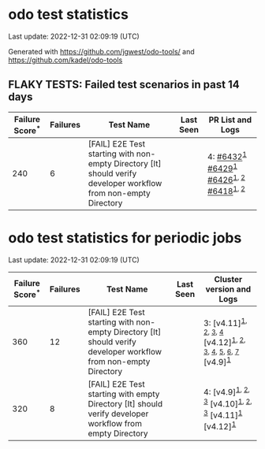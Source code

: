 # odo test statistics
Last update: 2022-12-31 02:09:19 (UTC)

Generated with https://github.com/jgwest/odo-tools/ and https://github.com/kadel/odo-tools
## FLAKY TESTS: Failed test scenarios in past 14 days
| Failure Score<sup>*</sup> | Failures | Test Name | Last Seen | PR List and Logs 
|---|---|---|---|---|
| 240 | 6 | [FAIL] E2E Test starting with non-empty Directory [It] should verify developer workflow from non-empty Directory |  | 4: [#6432](https://github.com/openshift/odo/pull/6432)<sup>[1](https://storage.googleapis.com/origin-ci-test/pr-logs/pull/redhat-developer_odo/6432/pull-ci-redhat-developer-odo-main-v4.11-integration-e2e/1605580185896226816/build-log.txt)</sup> [#6429](https://github.com/openshift/odo/pull/6429)<sup>[1](https://storage.googleapis.com/origin-ci-test/pr-logs/pull/redhat-developer_odo/6429/pull-ci-redhat-developer-odo-main-v4.11-integration-e2e/1605531483114573824/build-log.txt)</sup> [#6426](https://github.com/openshift/odo/pull/6426)<sup>[1](https://storage.googleapis.com/origin-ci-test/pr-logs/pull/redhat-developer_odo/6426/pull-ci-redhat-developer-odo-main-v4.11-integration-e2e/1604858144536662016/build-log.txt), [2](https://storage.googleapis.com/origin-ci-test/pr-logs/pull/redhat-developer_odo/6426/pull-ci-redhat-developer-odo-main-v4.11-integration-e2e/1604826645389119488/build-log.txt)</sup> [#6418](https://github.com/openshift/odo/pull/6418)<sup>[1](https://storage.googleapis.com/origin-ci-test/pr-logs/pull/redhat-developer_odo/6418/pull-ci-redhat-developer-odo-main-v4.11-integration-e2e/1605144759209299968/build-log.txt), [2](https://storage.googleapis.com/origin-ci-test/pr-logs/pull/redhat-developer_odo/6418/pull-ci-redhat-developer-odo-main-v4.11-integration-e2e/1605491939279376384/build-log.txt)</sup> 


# odo test statistics for periodic jobs
Last update: 2022-12-31 02:09:19 (UTC)

| Failure Score<sup>*</sup> | Failures | Test Name | Last Seen | Cluster version and Logs 
|---|---|---|---|---|
| 360 | 12 | [FAIL] E2E Test starting with non-empty Directory [It] should verify developer workflow from non-empty Directory |  | 3: [v4.11]<sup>[1](https://storage.googleapis.com/origin-ci-test/logs/periodic-ci-redhat-developer-odo-main-v4.11-sbo-nightly-odo-tests/1605352657768157184/build-log.txt), [2](https://storage.googleapis.com/origin-ci-test/logs/periodic-ci-redhat-developer-odo-main-v4.11-sbo-nightly-odo-tests/1607164443421052928/build-log.txt), [3](https://storage.googleapis.com/origin-ci-test/logs/periodic-ci-redhat-developer-odo-main-v4.11-sbo-nightly-odo-tests/1606077521974005760/build-log.txt), [4](https://storage.googleapis.com/origin-ci-test/logs/periodic-ci-redhat-developer-odo-main-v4.11-sbo-nightly-odo-tests/1606802054381047808/build-log.txt)</sup> [v4.12]<sup>[1](https://storage.googleapis.com/origin-ci-test/logs/periodic-ci-redhat-developer-odo-main-v4.12-integration-e2e-periodic/1605352658611212288/build-log.txt), [2](https://storage.googleapis.com/origin-ci-test/logs/periodic-ci-redhat-developer-odo-main-v4.12-integration-e2e-periodic/1607526835019583488/build-log.txt), [3](https://storage.googleapis.com/origin-ci-test/logs/periodic-ci-redhat-developer-odo-main-v4.12-integration-e2e-periodic/1606439862431387648/build-log.txt), [4](https://storage.googleapis.com/origin-ci-test/logs/periodic-ci-redhat-developer-odo-main-v4.12-integration-e2e-periodic/1604265429407109120/build-log.txt), [5](https://storage.googleapis.com/origin-ci-test/logs/periodic-ci-redhat-developer-odo-main-v4.12-integration-e2e-periodic/1608251798382972928/build-log.txt), [6](https://storage.googleapis.com/origin-ci-test/logs/periodic-ci-redhat-developer-odo-main-v4.12-integration-e2e-periodic/1608614185057390592/build-log.txt), [7](https://storage.googleapis.com/origin-ci-test/logs/periodic-ci-redhat-developer-odo-main-v4.12-integration-e2e-periodic/1604990143368794112/build-log.txt)</sup> [v4.9]<sup>[1](https://storage.googleapis.com/origin-ci-test/logs/periodic-ci-redhat-developer-odo-main-v4.9-integration-e2e-periodic/1608251799217639424/build-log.txt)</sup> 
| 320 | 8 | [FAIL] E2E Test starting with empty Directory [It] should verify developer workflow from empty Directory |  | 4: [v4.9]<sup>[1](https://storage.googleapis.com/origin-ci-test/logs/periodic-ci-redhat-developer-odo-main-v4.9-integration-e2e-periodic/1606077523655921664/build-log.txt), [2](https://storage.googleapis.com/origin-ci-test/logs/periodic-ci-redhat-developer-odo-main-v4.9-integration-e2e-periodic/1604265430241775616/build-log.txt), [3](https://storage.googleapis.com/origin-ci-test/logs/periodic-ci-redhat-developer-odo-main-v4.9-integration-e2e-periodic/1605715041091325952/build-log.txt)</sup> [v4.10]<sup>[1](https://storage.googleapis.com/origin-ci-test/logs/periodic-ci-redhat-developer-odo-main-v4.10-integration-e2e-periodic/1604265426886332416/build-log.txt), [2](https://storage.googleapis.com/origin-ci-test/logs/periodic-ci-redhat-developer-odo-main-v4.10-integration-e2e-periodic/1605715037807185920/build-log.txt), [3](https://storage.googleapis.com/origin-ci-test/logs/periodic-ci-redhat-developer-odo-main-v4.10-integration-e2e-periodic/1605352656518254592/build-log.txt)</sup> [v4.11]<sup>[1](https://storage.googleapis.com/origin-ci-test/logs/periodic-ci-redhat-developer-odo-main-v4.11-integration-e2e-periodic/1604627839477354496/build-log.txt)</sup> [v4.12]<sup>[1](https://storage.googleapis.com/origin-ci-test/logs/periodic-ci-redhat-developer-odo-main-v4.12-integration-e2e-periodic/1607164445933441024/build-log.txt)</sup> 


